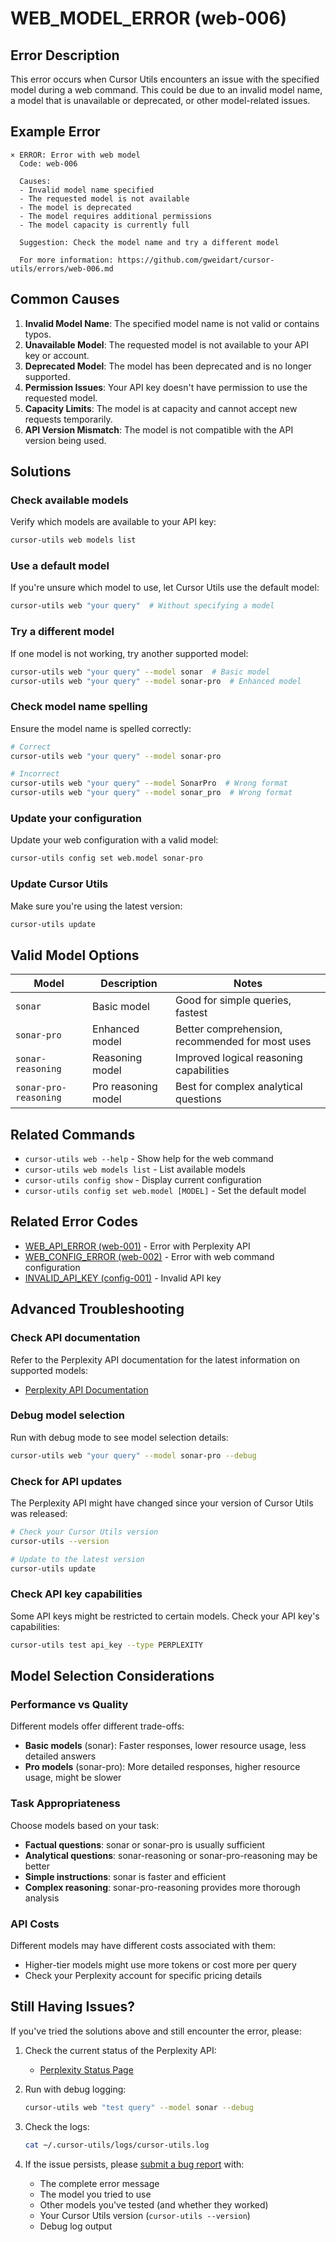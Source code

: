 # WEB_MODEL_ERROR (web-006)

## Error Description

This error occurs when Cursor Utils encounters an issue with the specified model during a web command. This could be due to an invalid model name, a model that is unavailable or deprecated, or other model-related issues.

## Example Error

```
× ERROR: Error with web model
  Code: web-006
  
  Causes:
  - Invalid model name specified
  - The requested model is not available
  - The model is deprecated
  - The model requires additional permissions
  - The model capacity is currently full
  
  Suggestion: Check the model name and try a different model
  
  For more information: https://github.com/gweidart/cursor-utils/errors/web-006.md
```

## Common Causes

1. **Invalid Model Name**: The specified model name is not valid or contains typos.
2. **Unavailable Model**: The requested model is not available to your API key or account.
3. **Deprecated Model**: The model has been deprecated and is no longer supported.
4. **Permission Issues**: Your API key doesn't have permission to use the requested model.
5. **Capacity Limits**: The model is at capacity and cannot accept new requests temporarily.
6. **API Version Mismatch**: The model is not compatible with the API version being used.

## Solutions

### Check available models

Verify which models are available to your API key:

```bash
cursor-utils web models list
```

### Use a default model

If you're unsure which model to use, let Cursor Utils use the default model:

```bash
cursor-utils web "your query"  # Without specifying a model
```

### Try a different model

If one model is not working, try another supported model:

```bash
cursor-utils web "your query" --model sonar  # Basic model
cursor-utils web "your query" --model sonar-pro  # Enhanced model
```

### Check model name spelling

Ensure the model name is spelled correctly:

```bash
# Correct
cursor-utils web "your query" --model sonar-pro

# Incorrect
cursor-utils web "your query" --model SonarPro  # Wrong format
cursor-utils web "your query" --model sonar_pro  # Wrong format
```

### Update your configuration

Update your web configuration with a valid model:

```bash
cursor-utils config set web.model sonar-pro
```

### Update Cursor Utils

Make sure you're using the latest version:

```bash
cursor-utils update
```

## Valid Model Options

| Model | Description | Notes |
|-------|-------------|-------|
| `sonar` | Basic model | Good for simple queries, fastest |
| `sonar-pro` | Enhanced model | Better comprehension, recommended for most uses |
| `sonar-reasoning` | Reasoning model | Improved logical reasoning capabilities |
| `sonar-pro-reasoning` | Pro reasoning model | Best for complex analytical questions |

## Related Commands

- `cursor-utils web --help` - Show help for the web command
- `cursor-utils web models list` - List available models
- `cursor-utils config show` - Display current configuration
- `cursor-utils config set web.model [MODEL]` - Set the default model

## Related Error Codes

- [WEB_API_ERROR (web-001)](web-001.md) - Error with Perplexity API
- [WEB_CONFIG_ERROR (web-002)](web-002.md) - Error with web command configuration
- [INVALID_API_KEY (config-001)](config-001.md) - Invalid API key

## Advanced Troubleshooting

### Check API documentation

Refer to the Perplexity API documentation for the latest information on supported models:
- [Perplexity API Documentation](https://docs.perplexity.ai)

### Debug model selection

Run with debug mode to see model selection details:

```bash
cursor-utils web "your query" --model sonar-pro --debug
```

### Check for API updates

The Perplexity API might have changed since your version of Cursor Utils was released:

```bash
# Check your Cursor Utils version
cursor-utils --version

# Update to the latest version
cursor-utils update
```

### Check API key capabilities

Some API keys might be restricted to certain models. Check your API key's capabilities:

```bash
cursor-utils test api_key --type PERPLEXITY
```

## Model Selection Considerations

### Performance vs Quality

Different models offer different trade-offs:
- **Basic models** (sonar): Faster responses, lower resource usage, less detailed answers
- **Pro models** (sonar-pro): More detailed responses, higher resource usage, might be slower

### Task Appropriateness

Choose models based on your task:
- **Factual questions**: sonar or sonar-pro is usually sufficient
- **Analytical questions**: sonar-reasoning or sonar-pro-reasoning may be better
- **Simple instructions**: sonar is faster and efficient
- **Complex reasoning**: sonar-pro-reasoning provides more thorough analysis

### API Costs

Different models may have different costs associated with them:
- Higher-tier models might use more tokens or cost more per query
- Check your Perplexity account for specific pricing details

## Still Having Issues?

If you've tried the solutions above and still encounter the error, please:

1. Check the current status of the Perplexity API:
   - [Perplexity Status Page](https://status.perplexity.ai)

2. Run with debug logging:
   ```bash
   cursor-utils web "test query" --model sonar --debug
   ```

3. Check the logs:
   ```bash
   cat ~/.cursor-utils/logs/cursor-utils.log
   ```

4. If the issue persists, please [submit a bug report](https://github.com/gweidart/cursor-utils/issues) with:
   - The complete error message
   - The model you tried to use
   - Other models you've tested (and whether they worked)
   - Your Cursor Utils version (`cursor-utils --version`)
   - Debug log output 